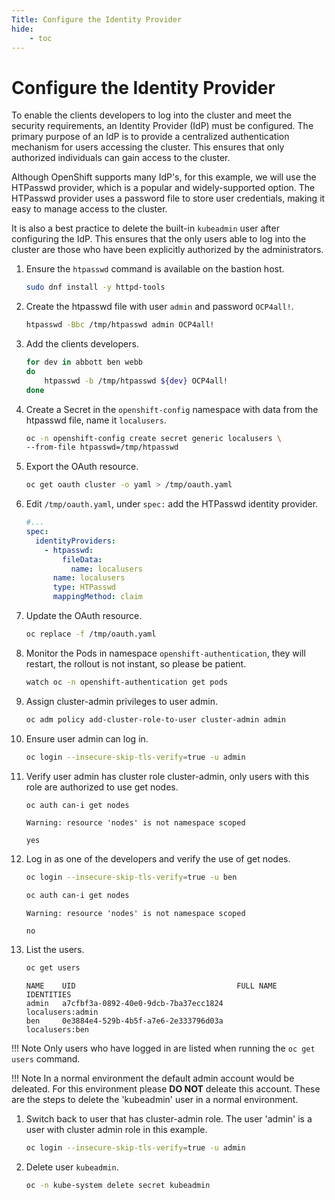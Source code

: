 ```yaml
---
Title: Configure the Identity Provider
hide:
    - toc
---
```


# Configure the Identity Provider

To enable the clients developers to log into the cluster and meet the security requirements, an Identity Provider (IdP) must be configured. The primary purpose of an IdP is to provide a centralized authentication mechanism for users accessing the cluster. This ensures that only authorized individuals can gain access to the cluster.

Although OpenShift supports many IdP's, for this example, we will use the HTPasswd provider, which is a popular and widely-supported option. The HTPasswd provider uses a password file to store user credentials, making it easy to manage access to the cluster.

It is also a best practice to delete the built-in `kubeadmin` user after configuring the IdP. This ensures that the only users able to log into the cluster are those who have been explicitly authorized by the administrators.

1. Ensure the `htpasswd` command is available on the bastion host.

    ```sh
    sudo dnf install -y httpd-tools
    ```

2. Create the htpasswd file with user `admin` and password `OCP4all!`.
    
    ```sh
    htpasswd -Bbc /tmp/htpasswd admin OCP4all!
    ```

3. Add the clients developers.
    
    ```sh
    for dev in abbott ben webb
    do
        htpasswd -b /tmp/htpasswd ${dev} OCP4all!
    done
    ```

4. Create a Secret in the `openshift-config` namespace with data from the htpasswd file, name it `localusers`.
    
    ```sh
    oc -n openshift-config create secret generic localusers \
    --from-file htpasswd=/tmp/htpasswd
    ```

5. Export the OAuth resource.
    
    ```sh
    oc get oauth cluster -o yaml > /tmp/oauth.yaml
    ```

6. Edit `/tmp/oauth.yaml`, under `spec:` add the HTPasswd identity provider.
    
    ```yaml title="/tmp/oauth.yaml"
    #...
    spec:
      identityProviders:
        - htpasswd:
            fileData:
              name: localusers
          name: localusers
          type: HTPasswd
          mappingMethod: claim
    ```
    
7. Update the OAuth resource.
    
    ```sh
    oc replace -f /tmp/oauth.yaml
    ```

8. Monitor the Pods in namespace `openshift-authentication`, they will restart, the rollout is not instant, so please be patient.

    ```sh
    watch oc -n openshift-authentication get pods
    ```

9.  Assign cluster-admin privileges to user admin.
    
    ```sh
    oc adm policy add-cluster-role-to-user cluster-admin admin
    ```

10. Ensure user admin can log in.
    
    ```sh
    oc login --insecure-skip-tls-verify=true -u admin
    ```

11. Verify user admin has cluster role cluster-admin, only users with this role are authorized to use get nodes.
    
    ```sh
    oc auth can-i get nodes
    ```

    ```{.text .no-copy title="Example Output"}
    Warning: resource 'nodes' is not namespace scoped

    yes
    ```

12. Log in as one of the developers and verify the use of get nodes.
    
    ```sh
    oc login --insecure-skip-tls-verify=true -u ben
    ```
    
    ```sh
    oc auth can-i get nodes
    ```

    ```{.text .no-copy title="Example Output"}
    Warning: resource 'nodes' is not namespace scoped

    no
    ```

13. List the users.
    
    ```sh
    oc get users
    ```

    ```{.text .no-copy title="Example Output"}
    NAME    UID                                    FULL NAME   IDENTITIES
    admin   a7cfbf3a-0892-40e0-9dcb-7ba37ecc1824               localusers:admin
    ben     0e3884e4-529b-4b5f-a7e6-2e333796d03a               localusers:ben
    ```

!!! Note
    Only users who have logged in are listed when running the `oc get users` command.

!!! Note
    In a normal environment the default admin account would be deleated. For this environment please **DO NOT** deleate this account.  These are the steps to delete the 'kubeadmin' user in a normal environment.

1. Switch back to user that has cluster-admin role. The user 'admin' is a user with cluster admin role in this example.
    
    ```sh
    oc login --insecure-skip-tls-verify=true -u admin
    ```

2. Delete user `kubeadmin`.
    
    ```sh
    oc -n kube-system delete secret kubeadmin
    ```
